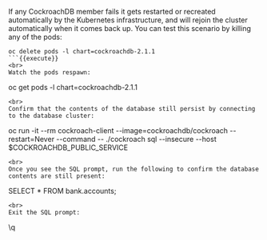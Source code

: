 If any CockroachDB member fails it gets restarted or recreated automatically by the Kubernetes infrastructure, and will rejoin the cluster automatically when it comes back up. You can test this scenario by killing any of the pods:

```
oc delete pods -l chart=cockroachdb-2.1.1
```{{execute}}
<br>
Watch the pods respawn:

```
oc get pods -l chart=cockroachdb-2.1.1
```{{execute}}
<br>
Confirm that the contents of the database still persist by connecting to the database cluster:

```
oc run -it --rm cockroach-client --image=cockroachdb/cockroach --restart=Never --command -- ./cockroach sql --insecure --host $COCKROACHDB_PUBLIC_SERVICE
```{{execute}}
<br>
Once you see the SQL prompt, run the following to confirm the database contents are still present:

```
SELECT * FROM bank.accounts;
```{{execute}}
<br>
Exit the SQL prompt:
```
\q
```{{execute}}